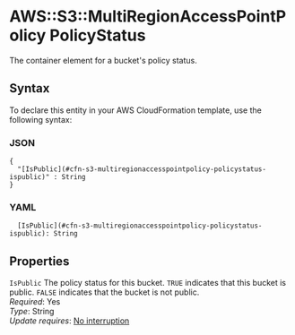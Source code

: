 # AWS::S3::MultiRegionAccessPointPolicy PolicyStatus<a name="aws-properties-s3-multiregionaccesspointpolicy-policystatus"></a>

The container element for a bucket's policy status\.

## Syntax<a name="aws-properties-s3-multiregionaccesspointpolicy-policystatus-syntax"></a>

To declare this entity in your AWS CloudFormation template, use the following syntax:

### JSON<a name="aws-properties-s3-multiregionaccesspointpolicy-policystatus-syntax.json"></a>

```
{
  "[IsPublic](#cfn-s3-multiregionaccesspointpolicy-policystatus-ispublic)" : String
}
```

### YAML<a name="aws-properties-s3-multiregionaccesspointpolicy-policystatus-syntax.yaml"></a>

```
  [IsPublic](#cfn-s3-multiregionaccesspointpolicy-policystatus-ispublic): String
```

## Properties<a name="aws-properties-s3-multiregionaccesspointpolicy-policystatus-properties"></a>

`IsPublic` <a name="cfn-s3-multiregionaccesspointpolicy-policystatus-ispublic"></a>
The policy status for this bucket\. `TRUE` indicates that this bucket is public\. `FALSE` indicates that the bucket is not public\.  
_Required_: Yes  
_Type_: String  
_Update requires_: [No interruption](https://docs.aws.amazon.com/AWSCloudFormation/latest/UserGuide/using-cfn-updating-stacks-update-behaviors.html#update-no-interrupt)

